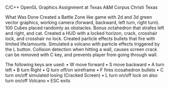 C/C++ OpenGL Graphics Assignment at Texas A&M Corpus Christi Texas

What Was Done
Created a Battle Zone like game with 2d and 3d green vector graphics, working camera (forward, 
backward, left turn, right turn). 100 Cubes placed randomly as obstacles. Bonus octahedron that strafes 
left and right, and cat. Created a HUD with a locked horizon, crack, crosshair lock, and crosshair no lock.
Created particle effects bullets that fire with limited life/amounts. Simulated a volcano with particle 
effects triggered by the L button. Collision detection when hitting a wall, causes screen crack can be 
removed with C key, and prevents player from going through wall.

The following keys are used:
• W move forward
• S move backward
• A turn left
• B turn Right
• Q turn off/on wireframe
• F fires icosahedron bullets
• C turn on/off simulated losing (Cracked Screen)
• L turn on/off lock on also turn on/off Volcano
• ESC exits
